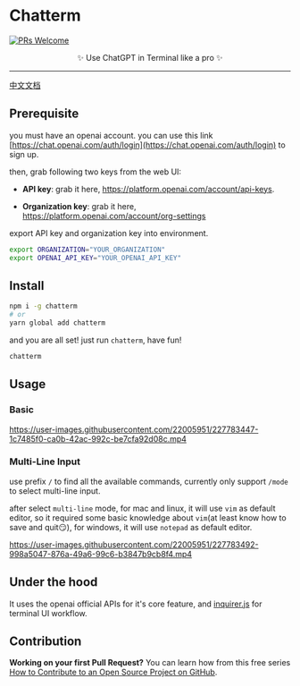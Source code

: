 # Chatterm
[![PRs Welcome](https://img.shields.io/badge/PRs-welcome-brightgreen.svg?style=flat-square)](http://makeapullrequest.com)

<center>
✨ Use ChatGPT in Terminal like a pro ✨
</center>
<hr>

[中文文档](./README.CN.md)

## Prerequisite
you must have an openai account. you can use this link [https://chat.openai.com/auth/login](https://chat.openai.com/auth/login) to sign up.

then, grab following two keys from the web UI:

* **API key**: grab it here, https://platform.openai.com/account/api-keys.

* **Organization key**: grab it here, https://platform.openai.com/account/org-settings

export API key and organization key into environment.

```bash
export ORGANIZATION="YOUR_ORGANIZATION"
export OPENAI_API_KEY="YOUR_OPENAI_API_KEY"
```

## Install
```bash
npm i -g chatterm
# or
yarn global add chatterm
```

and you are all set! just run `chatterm`, have fun!

```bash
chatterm
```


## Usage
### Basic
https://user-images.githubusercontent.com/22005951/227783447-1c7485f0-ca0b-42ac-992c-be7cfa92d08c.mp4

### Multi-Line Input
use prefix `/` to find all the available commands, currently only support `/mode` to select multi-line input.

after select `multi-line` mode, for mac and linux, it will use `vim` as default editor, so it required some basic knowledge about `vim`(at least know how to save and quit😏), for windows, it will use `notepad` as default editor.

https://user-images.githubusercontent.com/22005951/227783492-998a5047-876a-49a6-99c6-b3847b9cb8f4.mp4


## Under the hood
It uses the openai official APIs for it's core feature, and [inquirer.js](https://github.com/SBoudrias/Inquirer.js) for terminal UI workflow.

## Contribution
**Working on your first Pull Request?** You can learn how from this free series [How to Contribute to an Open Source Project on GitHub](https://kcd.im/pull-request).
